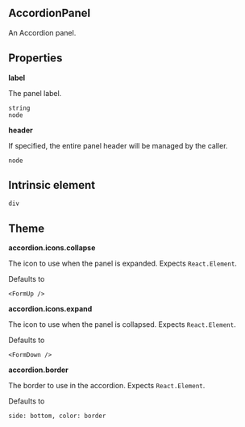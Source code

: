 ## AccordionPanel
An Accordion panel.


## Properties

**label**

The panel label.

```
string
node
```

**header**

If specified, the entire panel header will be managed by the caller.

```
node
```
  
## Intrinsic element

```
div
```
## Theme
  
**accordion.icons.collapse**

The icon to use when the panel is expanded. Expects `React.Element`.

Defaults to

```
<FormUp />
```

**accordion.icons.expand**

The icon to use when the panel is collapsed. Expects `React.Element`.

Defaults to

```
<FormDown />
```

**accordion.border**

The border to use in the accordion. Expects `React.Element`.

Defaults to

```
side: bottom, color: border
```
